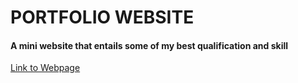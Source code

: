 # PORTFOLIO WEBSITE
#### A mini website that entails some of my best qualification and skill

[Link to Webpage](https://itsoluwatobby.github.io/Portfolio-website/#contact)